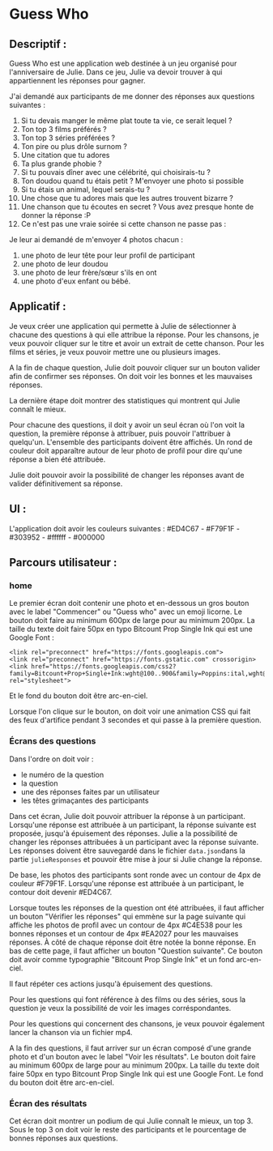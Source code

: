 # Guess Who

## Descriptif :

Guess Who est une application web destinée à un jeu organisé pour l'anniversaire de Julie.
Dans ce jeu, Julie va devoir trouver à qui appartiennent les réponses pour gagner.

J'ai demandé aux participants de me donner des réponses aux questions suivantes :

1. Si tu devais manger le même plat toute ta vie, ce serait lequel ?
2. Ton top 3 films préférés ?
3. Ton top 3 séries préférées ?
4. Ton pire ou plus drôle surnom ?
5. Une citation que tu adores
6. Ta plus grande phobie ?
7. Si tu pouvais dîner avec une célébrité, qui choisirais-tu ?
8. Ton doudou quand tu étais petit ? M'envoyer une photo si possible
9. Si tu étais un animal, lequel serais-tu ?
10. Une chose que tu adores mais que les autres trouvent bizarre ?
11. Une chanson que tu écoutes en secret ? Vous avez presque honte de donner la réponse :P
12. Ce n'est pas une vraie soirée si cette chanson ne passe pas :

Je leur ai demandé de m'envoyer 4 photos chacun :

1. une photo de leur tête pour leur profil de participant
2. une photo de leur doudou
3. une photo de leur frère/sœur s'ils en ont
4. une photo d'eux enfant ou bébé.

## Applicatif :

Je veux créer une application qui permette à Julie de sélectionner à chacune des questions à qui elle attribue la réponse.
Pour les chansons, je veux pouvoir cliquer sur le titre et avoir un extrait de cette chanson.
Pour les films et séries, je veux pouvoir mettre une ou plusieurs images.

A la fin de chaque question, Julie doit pouvoir cliquer sur un bouton valider afin de confirmer ses réponses.
On doit voir les bonnes et les mauvaises réponses.

La dernière étape doit montrer des statistiques qui montrent qui Julie connaît le mieux.

Pour chacune des questions, il doit y avoir un seul écran où l'on voit la question, la première réponse à attribuer, puis pouvoir l'attribuer à quelqu'un. L'ensemble des participants doivent être affichés. Un rond de couleur doit apparaître autour de leur photo de profil pour dire qu'une réponse a bien été attribuée.

Julie doit pouvoir avoir la possibilité de changer les réponses avant de valider définitivement sa réponse.

## UI :

L'application doit avoir les couleurs suivantes :
#ED4C67 - #F79F1F - #303952 - #ffffff - #000000

## Parcours utilisateur :

### home

Le premier écran doit contenir une photo et en-dessous un gros bouton avec le label "Commencer" ou "Guess who" avec un emoji licorne.
Le bouton doit faire au minimum 600px de large pour au minimum 200px. La taille du texte doit faire 50px en typo Bitcount Prop Single Ink qui est une Google Font :

```
<link rel="preconnect" href="https://fonts.googleapis.com">
<link rel="preconnect" href="https://fonts.gstatic.com" crossorigin>
<link href="https://fonts.googleapis.com/css2?family=Bitcount+Prop+Single+Ink:wght@100..900&family=Poppins:ital,wght@0,100;0,200;0,300;0,400;0,500;0,600;0,700;0,800;0,900;1,100;1,200;1,300;1,400;1,500;1,600;1,700;1,800;1,900&family=Raleway:ital,wght@0,100..900;1,100..900&family=Roboto:ital,wght@0,100;0,300;0,400;0,500;0,700;0,900;1,100;1,300;1,400;1,500;1,700;1,900&display=swap" rel="stylesheet">
```

Et le fond du bouton doit être arc-en-ciel.

Lorsque l'on clique sur le bouton, on doit voir une animation CSS qui fait des feux d'artifice pendant 3 secondes et qui passe à la première question.

### Écrans des questions

Dans l'ordre on doit voir :

- le numéro de la question
- la question
- une des réponses faites par un utilisateur
- les têtes grimaçantes des participants

Dans cet écran, Julie doit pouvoir attribuer la réponse à un participant.
Lorsqu'une réponse est attribuée à un participant, la réponse suivante est proposée, jusqu'à épuisement des réponses.
Julie a la possibilité de changer les réponses attribuées à un participant avec la réponse suivante.
Les réponses doivent être sauvegardé dans le fichier `data.json`dans la partie `julieResponses` et pouvoir être mise à jour si Julie change la réponse.

De base, les photos des participants sont ronde avec un contour de 4px de couleur #F79F1F.
Lorsqu'une réponse est attribuée à un participant, le contour doit devenir #ED4C67.

Lorsque toutes les réponses de la question ont été attribuées, il faut afficher un bouton "Vérifier les réponses" qui emmène sur la page suivante qui affiche les photos de profil avec un contour de 4px #C4E538 pour les bonnes réponses et un contour de 4px #EA2027 pour les mauvaises réponses. À côté de chaque réponse doit être notée la bonne réponse.
En bas de cette page, il faut afficher un bouton "Question suivante".
Ce bouton doit avoir comme typographie "Bitcount Prop Single Ink" et un fond arc-en-ciel.

Il faut répéter ces actions jusqu'à épuisement des questions.

Pour les questions qui font référence à des films ou des séries, sous la question je veux la possibilité de voir les images corréspondantes.

Pour les questions qui concernent des chansons, je veux pouvoir également lancer la chanson via un fichier mp4.

A la fin des questions, il faut arriver sur un écran composé d'une grande photo et d'un bouton avec le label "Voir les résultats".
Le bouton doit faire au minimum 600px de large pour au minimum 200px. La taille du texte doit faire 50px en typo Bitcount Prop Single Ink qui est une Google Font. Le fond du bouton doit être arc-en-ciel.

### Écran des résultats

Cet écran doit montrer un podium de qui Julie connaît le mieux, un top 3.
Sous le top 3 on doit voir le reste des participants et le pourcentage de bonnes réponses aux questions.
